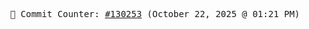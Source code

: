 <p align="center">
    <samp>
        📮 Commit Counter: <a href="https://github.com/Javascript-void0/Javascript-void0/commits/main">#130253</a> (October 22, 2025 @ 01:21 PM)
    </samp>
</p>
